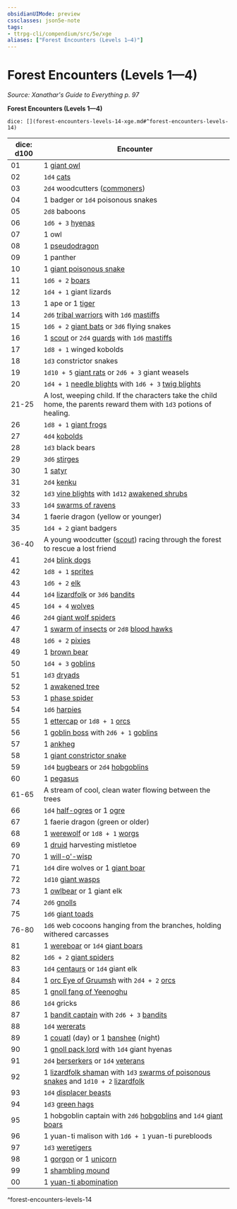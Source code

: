 ```yaml
---
obsidianUIMode: preview
cssclasses: json5e-note
tags:
- ttrpg-cli/compendium/src/5e/xge
aliases: ["Forest Encounters (Levels 1—4)"]
---
```

# Forest Encounters (Levels 1—4)
*Source: Xanathar's Guide to Everything p. 97* 

**Forest Encounters (Levels 1—4)**

`dice: [](forest-encounters-levels-14-xge.md#^forest-encounters-levels-14)`

| dice: d100 | Encounter |
|------------|-----------|
| 01 | 1 [giant owl](giant-owl.md) |
| 02 | `1d4` [cats](cat-xphb.md) |
| 03 | `2d4` woodcutters ([commoners](commoner.md)) |
| 04 | 1 badger or `1d4` poisonous snakes |
| 05 | `2d8` baboons |
| 06 | `1d6 + 3` [hyenas](hyena.md) |
| 07 | 1 owl |
| 08 | 1 [pseudodragon](pseudodragon-xphb.md) |
| 09 | 1 panther |
| 10 | 1 [giant poisonous snake](giant-poisonous-snake.md) |
| 11 | `1d6 + 2` [boars](boar-xphb.md) |
| 12 | `1d4 + 1` giant lizards |
| 13 | 1 ape or 1 [tiger](tiger-xphb.md) |
| 14 | `2d6` [tribal warriors](tribal-warrior.md) with `1d6` [mastiffs](3-Compendium/CLI/bestiary/beast/mastiff-xphb.md) |
| 15 | `1d6 + 2` [giant bats](giant-bat.md) or `3d6` flying snakes |
| 16 | 1 [scout](scout.md) or `2d4` [guards](guard.md) with `1d6` [mastiffs](3-Compendium/CLI/bestiary/beast/mastiff-xphb.md) |
| 17 | `1d8 + 1` winged kobolds |
| 18 | `1d3` constrictor snakes |
| 19 | `1d10 + 5` [giant rats](giant-rat.md) or `2d6 + 3` giant weasels |
| 20 | `1d4 + 1` [needle blights](needle-blight.md) with `1d6 + 3` [twig blights](twig-blight.md) |
| 21-25 | A lost, weeping child. If the characters take the child home, the parents reward them with `1d3` potions of healing. |
| 26 | `1d8 + 1` [giant frogs](giant-frog.md) |
| 27 | `4d4` [kobolds](kobold.md) |
| 28 | `1d3` black bears |
| 29 | `3d6` [stirges](stirge.md) |
| 30 | 1 [satyr](satyr.md) |
| 31 | `2d4` [kenku](kenku.md) |
| 32 | `1d3` [vine blights](vine-blight.md) with `1d12` [awakened shrubs](awakened-shrub-xmm.md) |
| 33 | `1d4` [swarms of ravens](swarm-of-ravens.md) |
| 34 | 1 faerie dragon (yellow or younger) |
| 35 | `1d4 + 2` giant badgers |
| 36-40 | A young woodcutter ([scout](scout.md)) racing through the forest to rescue a lost friend |
| 41 | `2d4` [blink dogs](blink-dog-xmm.md) |
| 42 | `1d8 + 1` [sprites](sprite-xphb.md) |
| 43 | `1d6 + 2` [elk](elk-xphb.md) |
| 44 | `1d4` [lizardfolk](lizardfolk.md) or `3d6` [bandits](bandit.md) |
| 45 | `1d4 + 4` [wolves](wolf-xphb.md) |
| 46 | `2d4` [giant wolf spiders](giant-wolf-spider.md) |
| 47 | 1 [swarm of insects](swarm-of-insects.md) or `2d8` [blood hawks](blood-hawk.md) |
| 48 | `1d6 + 2` [pixies](pixie.md) |
| 49 | 1 [brown bear](brown-bear-xphb.md) |
| 50 | `1d4 + 3` [goblins](goblin.md) |
| 51 | `1d3` [dryads](dryad.md) |
| 52 | 1 [awakened tree](awakened-tree-xmm.md) |
| 53 | 1 [phase spider](phase-spider.md) |
| 54 | `1d6` [harpies](harpy.md) |
| 55 | 1 [ettercap](ettercap.md) or `1d8 + 1` [orcs](orc.md) |
| 56 | 1 [goblin boss](goblin-boss.md) with `2d6 + 1` [goblins](goblin.md) |
| 57 | 1 [ankheg](ankheg.md) |
| 58 | 1 [giant constrictor snake](giant-constrictor-snake.md) |
| 59 | `1d4` [bugbears](bugbear.md) or `2d4` [hobgoblins](hobgoblin.md) |
| 60 | 1 [pegasus](pegasus.md) |
| 61-65 | A stream of cool, clean water flowing between the trees |
| 66 | `1d4` [half-ogres](half-ogre-ogrillon.md) or 1 [ogre](ogre-xmm.md) |
| 67 | 1 faerie dragon (green or older) |
| 68 | 1 [werewolf](werewolf.md) or `1d8 + 1` [worgs](worg-xmm.md) |
| 69 | 1 [druid](druid.md) harvesting mistletoe |
| 70 | 1 [will-o'-wisp](will-o-wisp.md) |
| 71 | `1d4` dire wolves or 1 [giant boar](giant-boar.md) |
| 72 | `1d10` [giant wasps](giant-wasp.md) |
| 73 | 1 [owlbear](owlbear.md) or 1 giant elk |
| 74 | `2d6` [gnolls](gnoll.md) |
| 75 | `1d6` [giant toads](giant-toad.md) |
| 76-80 | `1d6` web cocoons hanging from the branches, holding withered carcasses |
| 81 | 1 [wereboar](wereboar.md) or `1d4` [giant boars](giant-boar.md) |
| 82 | `1d6 + 2` [giant spiders](giant-spider-xphb.md) |
| 83 | `1d4` [centaurs](centaur.md) or `1d4` giant elk |
| 84 | 1 [orc Eye of Gruumsh](orc-eye-of-gruumsh.md) with `2d4 + 2` [orcs](orc.md) |
| 85 | 1 [gnoll fang of Yeenoghu](gnoll-fang-of-yeenoghu.md) |
| 86 | `1d4` gricks |
| 87 | 1 [bandit captain](bandit-captain.md) with `2d6 + 3` [bandits](bandit.md) |
| 88 | `1d4` [wererats](wererat.md) |
| 89 | 1 [couatl](couatl.md) (day) or 1 [banshee](banshee.md) (night) |
| 90 | 1 [gnoll pack lord](gnoll-pack-lord.md) with `1d4` giant hyenas |
| 91 | `2d4` [berserkers](berserker-xmm.md) or `1d4` [veterans](veteran.md) |
| 92 | 1 [lizardfolk shaman](lizardfolk-shaman.md) with `1d3` [swarms of poisonous snakes](swarm-of-poisonous-snakes.md) and `1d10 + 2` [lizardfolk](lizardfolk.md) |
| 93 | `1d4` [displacer beasts](displacer-beast.md) |
| 94 | `1d3` [green hags](green-hag.md) |
| 95 | 1 hobgoblin captain with `2d6` [hobgoblins](hobgoblin.md) and `1d4` [giant boars](giant-boar.md) |
| 96 | 1 yuan-ti malison with `1d6 + 1` yuan-ti purebloods |
| 97 | `1d3` [weretigers](weretiger.md) |
| 98 | 1 [gorgon](gorgon.md) or 1 [unicorn](unicorn.md) |
| 99 | 1 [shambling mound](shambling-mound.md) |
| 00 | 1 [yuan-ti abomination](yuan-ti-abomination.md) |
^forest-encounters-levels-14